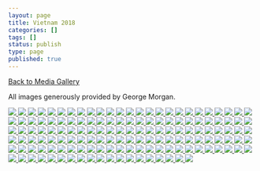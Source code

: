```yaml
---
layout: page
title: Vietnam 2018
categories: []
tags: []
status: publish
type: page
published: true
---
```

<p><a title="Gallery" href="/media/">Back to Media Gallery</a></p>
<p>
All images generously provided by George Morgan.
</p>
<!-- Darkbox -->
<div class="darkbox">
<a href="http://vietnamvac.isamonkey.org/gallery/vietnam-2018/20180123-IMG_0187.jpg" data-darkbox="vietnam-2018">
  <img src="http://vietnamvac.isamonkey.org/gallery/vietnam-2018/thumbs/20180123-IMG_0187.jpg" />
</a>
<a href="http://vietnamvac.isamonkey.org/gallery/vietnam-2018/20180123-IMG_0408.jpg" data-darkbox="vietnam-2018">
  <img src="http://vietnamvac.isamonkey.org/gallery/vietnam-2018/thumbs/20180123-IMG_0408.jpg" />
</a>
<a href="http://vietnamvac.isamonkey.org/gallery/vietnam-2018/20180123-IMG_0232.jpg" data-darkbox="vietnam-2018">
  <img src="http://vietnamvac.isamonkey.org/gallery/vietnam-2018/thumbs/20180123-IMG_0232.jpg" />
</a>
<a href="http://vietnamvac.isamonkey.org/gallery/vietnam-2018/20180123-IMG_0024.jpg" data-darkbox="vietnam-2018">
  <img src="http://vietnamvac.isamonkey.org/gallery/vietnam-2018/thumbs/20180123-IMG_0024.jpg" />
</a>
<a href="http://vietnamvac.isamonkey.org/gallery/vietnam-2018/20180124-IMG_0554.jpg" data-darkbox="vietnam-2018">
  <img src="http://vietnamvac.isamonkey.org/gallery/vietnam-2018/thumbs/20180124-IMG_0554.jpg" />
</a>
<a href="http://vietnamvac.isamonkey.org/gallery/vietnam-2018/20180124-IMG_0541.jpg" data-darkbox="vietnam-2018">
  <img src="http://vietnamvac.isamonkey.org/gallery/vietnam-2018/thumbs/20180124-IMG_0541.jpg" />
</a>
<a href="http://vietnamvac.isamonkey.org/gallery/vietnam-2018/20180124-IMG_0958.jpg" data-darkbox="vietnam-2018">
  <img src="http://vietnamvac.isamonkey.org/gallery/vietnam-2018/thumbs/20180124-IMG_0958.jpg" />
</a>
<a href="http://vietnamvac.isamonkey.org/gallery/vietnam-2018/20180124-IMG_0970.jpg" data-darkbox="vietnam-2018">
  <img src="http://vietnamvac.isamonkey.org/gallery/vietnam-2018/thumbs/20180124-IMG_0970.jpg" />
</a>
<a href="http://vietnamvac.isamonkey.org/gallery/vietnam-2018/20180124-IMG_0757.jpg" data-darkbox="vietnam-2018">
  <img src="http://vietnamvac.isamonkey.org/gallery/vietnam-2018/thumbs/20180124-IMG_0757.jpg" />
</a>
<a href="http://vietnamvac.isamonkey.org/gallery/vietnam-2018/20180123-IMG_0409.jpg" data-darkbox="vietnam-2018">
  <img src="http://vietnamvac.isamonkey.org/gallery/vietnam-2018/thumbs/20180123-IMG_0409.jpg" />
</a>
<a href="http://vietnamvac.isamonkey.org/gallery/vietnam-2018/20180123-IMG_0151.jpg" data-darkbox="vietnam-2018">
  <img src="http://vietnamvac.isamonkey.org/gallery/vietnam-2018/thumbs/20180123-IMG_0151.jpg" />
</a>
<a href="http://vietnamvac.isamonkey.org/gallery/vietnam-2018/20180124-IMG_0609.jpg" data-darkbox="vietnam-2018">
  <img src="http://vietnamvac.isamonkey.org/gallery/vietnam-2018/thumbs/20180124-IMG_0609.jpg" />
</a>
<a href="http://vietnamvac.isamonkey.org/gallery/vietnam-2018/20180123-IMG_0351.jpg" data-darkbox="vietnam-2018">
  <img src="http://vietnamvac.isamonkey.org/gallery/vietnam-2018/thumbs/20180123-IMG_0351.jpg" />
</a>
<a href="http://vietnamvac.isamonkey.org/gallery/vietnam-2018/20180122-IMG_9789.jpg" data-darkbox="vietnam-2018">
  <img src="http://vietnamvac.isamonkey.org/gallery/vietnam-2018/thumbs/20180122-IMG_9789.jpg" />
</a>
<a href="http://vietnamvac.isamonkey.org/gallery/vietnam-2018/20180123-IMG_0386.jpg" data-darkbox="vietnam-2018">
  <img src="http://vietnamvac.isamonkey.org/gallery/vietnam-2018/thumbs/20180123-IMG_0386.jpg" />
</a>
<a href="http://vietnamvac.isamonkey.org/gallery/vietnam-2018/20180124-IMG_0972.jpg" data-darkbox="vietnam-2018">
  <img src="http://vietnamvac.isamonkey.org/gallery/vietnam-2018/thumbs/20180124-IMG_0972.jpg" />
</a>
<a href="http://vietnamvac.isamonkey.org/gallery/vietnam-2018/20180124-IMG_0966.jpg" data-darkbox="vietnam-2018">
  <img src="http://vietnamvac.isamonkey.org/gallery/vietnam-2018/thumbs/20180124-IMG_0966.jpg" />
</a>
<a href="http://vietnamvac.isamonkey.org/gallery/vietnam-2018/20180124-IMG_0982-Edit.jpg" data-darkbox="vietnam-2018">
  <img src="http://vietnamvac.isamonkey.org/gallery/vietnam-2018/thumbs/20180124-IMG_0982-Edit.jpg" />
</a>
<a href="http://vietnamvac.isamonkey.org/gallery/vietnam-2018/20180124-IMG_0594.jpg" data-darkbox="vietnam-2018">
  <img src="http://vietnamvac.isamonkey.org/gallery/vietnam-2018/thumbs/20180124-IMG_0594.jpg" />
</a>
<a href="http://vietnamvac.isamonkey.org/gallery/vietnam-2018/20180124-IMG_0556.jpg" data-darkbox="vietnam-2018">
  <img src="http://vietnamvac.isamonkey.org/gallery/vietnam-2018/thumbs/20180124-IMG_0556.jpg" />
</a>
<a href="http://vietnamvac.isamonkey.org/gallery/vietnam-2018/20180123-IMG_0191.jpg" data-darkbox="vietnam-2018">
  <img src="http://vietnamvac.isamonkey.org/gallery/vietnam-2018/thumbs/20180123-IMG_0191.jpg" />
</a>
<a href="http://vietnamvac.isamonkey.org/gallery/vietnam-2018/20180123-IMG_0185.jpg" data-darkbox="vietnam-2018">
  <img src="http://vietnamvac.isamonkey.org/gallery/vietnam-2018/thumbs/20180123-IMG_0185.jpg" />
</a>
<a href="http://vietnamvac.isamonkey.org/gallery/vietnam-2018/20180123-IMG_0354.jpg" data-darkbox="vietnam-2018">
  <img src="http://vietnamvac.isamonkey.org/gallery/vietnam-2018/thumbs/20180123-IMG_0354.jpg" />
</a>
<a href="http://vietnamvac.isamonkey.org/gallery/vietnam-2018/20180124-IMG_0778.jpg" data-darkbox="vietnam-2018">
  <img src="http://vietnamvac.isamonkey.org/gallery/vietnam-2018/thumbs/20180124-IMG_0778.jpg" />
</a>
<a href="http://vietnamvac.isamonkey.org/gallery/vietnam-2018/20180124-IMG_0787.jpg" data-darkbox="vietnam-2018">
  <img src="http://vietnamvac.isamonkey.org/gallery/vietnam-2018/thumbs/20180124-IMG_0787.jpg" />
</a>
<a href="http://vietnamvac.isamonkey.org/gallery/vietnam-2018/20180124-IMG_0963.jpg" data-darkbox="vietnam-2018">
  <img src="http://vietnamvac.isamonkey.org/gallery/vietnam-2018/thumbs/20180124-IMG_0963.jpg" />
</a>
<a href="http://vietnamvac.isamonkey.org/gallery/vietnam-2018/20180123-IMG_9947.jpg" data-darkbox="vietnam-2018">
  <img src="http://vietnamvac.isamonkey.org/gallery/vietnam-2018/thumbs/20180123-IMG_9947.jpg" />
</a>
<a href="http://vietnamvac.isamonkey.org/gallery/vietnam-2018/20180123-IMG_9952.jpg" data-darkbox="vietnam-2018">
  <img src="http://vietnamvac.isamonkey.org/gallery/vietnam-2018/thumbs/20180123-IMG_9952.jpg" />
</a>
<a href="http://vietnamvac.isamonkey.org/gallery/vietnam-2018/20180124-IMG_0590.jpg" data-darkbox="vietnam-2018">
  <img src="http://vietnamvac.isamonkey.org/gallery/vietnam-2018/thumbs/20180124-IMG_0590.jpg" />
</a>
<a href="http://vietnamvac.isamonkey.org/gallery/vietnam-2018/20180124-IMG_0788-2.jpg" data-darkbox="vietnam-2018">
  <img src="http://vietnamvac.isamonkey.org/gallery/vietnam-2018/thumbs/20180124-IMG_0788-2.jpg" />
</a>
<a href="http://vietnamvac.isamonkey.org/gallery/vietnam-2018/20180123-IMG_0427.jpg" data-darkbox="vietnam-2018">
  <img src="http://vietnamvac.isamonkey.org/gallery/vietnam-2018/thumbs/20180123-IMG_0427.jpg" />
</a>
<a href="http://vietnamvac.isamonkey.org/gallery/vietnam-2018/20180123-IMG_0194.jpg" data-darkbox="vietnam-2018">
  <img src="http://vietnamvac.isamonkey.org/gallery/vietnam-2018/thumbs/20180123-IMG_0194.jpg" />
</a>
<a href="http://vietnamvac.isamonkey.org/gallery/vietnam-2018/20180123-IMG_0143.jpg" data-darkbox="vietnam-2018">
  <img src="http://vietnamvac.isamonkey.org/gallery/vietnam-2018/thumbs/20180123-IMG_0143.jpg" />
</a>
<a href="http://vietnamvac.isamonkey.org/gallery/vietnam-2018/20180123-IMG_0141.jpg" data-darkbox="vietnam-2018">
  <img src="http://vietnamvac.isamonkey.org/gallery/vietnam-2018/thumbs/20180123-IMG_0141.jpg" />
</a>
<a href="http://vietnamvac.isamonkey.org/gallery/vietnam-2018/20180124-IMG_0633.jpg" data-darkbox="vietnam-2018">
  <img src="http://vietnamvac.isamonkey.org/gallery/vietnam-2018/thumbs/20180124-IMG_0633.jpg" />
</a>
<a href="http://vietnamvac.isamonkey.org/gallery/vietnam-2018/20180123-IMG_0343.jpg" data-darkbox="vietnam-2018">
  <img src="http://vietnamvac.isamonkey.org/gallery/vietnam-2018/thumbs/20180123-IMG_0343.jpg" />
</a>
<a href="http://vietnamvac.isamonkey.org/gallery/vietnam-2018/20180124-IMG_0784.jpg" data-darkbox="vietnam-2018">
  <img src="http://vietnamvac.isamonkey.org/gallery/vietnam-2018/thumbs/20180124-IMG_0784.jpg" />
</a>
<a href="http://vietnamvac.isamonkey.org/gallery/vietnam-2018/20180124-IMG_0790.jpg" data-darkbox="vietnam-2018">
  <img src="http://vietnamvac.isamonkey.org/gallery/vietnam-2018/thumbs/20180124-IMG_0790.jpg" />
</a>
<a href="http://vietnamvac.isamonkey.org/gallery/vietnam-2018/20180124-IMG_0960.jpg" data-darkbox="vietnam-2018">
  <img src="http://vietnamvac.isamonkey.org/gallery/vietnam-2018/thumbs/20180124-IMG_0960.jpg" />
</a>
<a href="http://vietnamvac.isamonkey.org/gallery/vietnam-2018/20180123-IMG_9993.jpg" data-darkbox="vietnam-2018">
  <img src="http://vietnamvac.isamonkey.org/gallery/vietnam-2018/thumbs/20180123-IMG_9993.jpg" />
</a>
<a href="http://vietnamvac.isamonkey.org/gallery/vietnam-2018/20180124-IMG_0815.jpg" data-darkbox="vietnam-2018">
  <img src="http://vietnamvac.isamonkey.org/gallery/vietnam-2018/thumbs/20180124-IMG_0815.jpg" />
</a>
<a href="http://vietnamvac.isamonkey.org/gallery/vietnam-2018/20180123-IMG_0140.jpg" data-darkbox="vietnam-2018">
  <img src="http://vietnamvac.isamonkey.org/gallery/vietnam-2018/thumbs/20180123-IMG_0140.jpg" />
</a>
<a href="http://vietnamvac.isamonkey.org/gallery/vietnam-2018/20180123-IMG_0127.jpg" data-darkbox="vietnam-2018">
  <img src="http://vietnamvac.isamonkey.org/gallery/vietnam-2018/thumbs/20180123-IMG_0127.jpg" />
</a>
<a href="http://vietnamvac.isamonkey.org/gallery/vietnam-2018/20180123-IMG_0331.jpg" data-darkbox="vietnam-2018">
  <img src="http://vietnamvac.isamonkey.org/gallery/vietnam-2018/thumbs/20180123-IMG_0331.jpg" />
</a>
<a href="http://vietnamvac.isamonkey.org/gallery/vietnam-2018/20180124-IMG_0655.jpg" data-darkbox="vietnam-2018">
  <img src="http://vietnamvac.isamonkey.org/gallery/vietnam-2018/thumbs/20180124-IMG_0655.jpg" />
</a>
<a href="http://vietnamvac.isamonkey.org/gallery/vietnam-2018/20180124-IMG_0906.jpg" data-darkbox="vietnam-2018">
  <img src="http://vietnamvac.isamonkey.org/gallery/vietnam-2018/thumbs/20180124-IMG_0906.jpg" />
</a>
<a href="http://vietnamvac.isamonkey.org/gallery/vietnam-2018/20180123-IMG_0481.jpg" data-darkbox="vietnam-2018">
  <img src="http://vietnamvac.isamonkey.org/gallery/vietnam-2018/thumbs/20180123-IMG_0481.jpg" />
</a>
<a href="http://vietnamvac.isamonkey.org/gallery/vietnam-2018/20180124-IMG_0668.jpg" data-darkbox="vietnam-2018">
  <img src="http://vietnamvac.isamonkey.org/gallery/vietnam-2018/thumbs/20180124-IMG_0668.jpg" />
</a>
<a href="http://vietnamvac.isamonkey.org/gallery/vietnam-2018/20180123-IMG_0118.jpg" data-darkbox="vietnam-2018">
  <img src="http://vietnamvac.isamonkey.org/gallery/vietnam-2018/thumbs/20180123-IMG_0118.jpg" />
</a>
<a href="http://vietnamvac.isamonkey.org/gallery/vietnam-2018/20180124-IMG_0859.jpg" data-darkbox="vietnam-2018">
  <img src="http://vietnamvac.isamonkey.org/gallery/vietnam-2018/thumbs/20180124-IMG_0859.jpg" />
</a>
<a href="http://vietnamvac.isamonkey.org/gallery/vietnam-2018/20180124-IMG_0681.jpg" data-darkbox="vietnam-2018">
  <img src="http://vietnamvac.isamonkey.org/gallery/vietnam-2018/thumbs/20180124-IMG_0681.jpg" />
</a>
<a href="http://vietnamvac.isamonkey.org/gallery/vietnam-2018/20180123-IMG_0252.jpg" data-darkbox="vietnam-2018">
  <img src="http://vietnamvac.isamonkey.org/gallery/vietnam-2018/thumbs/20180123-IMG_0252.jpg" />
</a>
<a href="http://vietnamvac.isamonkey.org/gallery/vietnam-2018/20180123-IMG_9908.jpg" data-darkbox="vietnam-2018">
  <img src="http://vietnamvac.isamonkey.org/gallery/vietnam-2018/thumbs/20180123-IMG_9908.jpg" />
</a>
<a href="http://vietnamvac.isamonkey.org/gallery/vietnam-2018/20180123-IMG_9920.jpg" data-darkbox="vietnam-2018">
  <img src="http://vietnamvac.isamonkey.org/gallery/vietnam-2018/thumbs/20180123-IMG_9920.jpg" />
</a>
<a href="http://vietnamvac.isamonkey.org/gallery/vietnam-2018/20180124-IMG_0938.jpg" data-darkbox="vietnam-2018">
  <img src="http://vietnamvac.isamonkey.org/gallery/vietnam-2018/thumbs/20180124-IMG_0938.jpg" />
</a>
<a href="http://vietnamvac.isamonkey.org/gallery/vietnam-2018/20180124-IMG_0723.jpg" data-darkbox="vietnam-2018">
  <img src="http://vietnamvac.isamonkey.org/gallery/vietnam-2018/thumbs/20180124-IMG_0723.jpg" />
</a>
<a href="http://vietnamvac.isamonkey.org/gallery/vietnam-2018/20180123-IMG_0247.jpg" data-darkbox="vietnam-2018">
  <img src="http://vietnamvac.isamonkey.org/gallery/vietnam-2018/thumbs/20180123-IMG_0247.jpg" />
</a>
<a href="http://vietnamvac.isamonkey.org/gallery/vietnam-2018/20180124-IMG_0737.jpg" data-darkbox="vietnam-2018">
  <img src="http://vietnamvac.isamonkey.org/gallery/vietnam-2018/thumbs/20180124-IMG_0737.jpg" />
</a>
<a href="http://vietnamvac.isamonkey.org/gallery/vietnam-2018/20180124-IMG_0690.jpg" data-darkbox="vietnam-2018">
  <img src="http://vietnamvac.isamonkey.org/gallery/vietnam-2018/thumbs/20180124-IMG_0690.jpg" />
</a>
<a href="http://vietnamvac.isamonkey.org/gallery/vietnam-2018/20180123-IMG_0040.jpg" data-darkbox="vietnam-2018">
  <img src="http://vietnamvac.isamonkey.org/gallery/vietnam-2018/thumbs/20180123-IMG_0040.jpg" />
</a>
<a href="http://vietnamvac.isamonkey.org/gallery/vietnam-2018/20180124-IMG_0915.jpg" data-darkbox="vietnam-2018">
  <img src="http://vietnamvac.isamonkey.org/gallery/vietnam-2018/thumbs/20180124-IMG_0915.jpg" />
</a>
<a href="http://vietnamvac.isamonkey.org/gallery/vietnam-2018/20180123-IMG_0518.jpg" data-darkbox="vietnam-2018">
  <img src="http://vietnamvac.isamonkey.org/gallery/vietnam-2018/thumbs/20180123-IMG_0518.jpg" />
</a>
<a href="http://vietnamvac.isamonkey.org/gallery/vietnam-2018/20180124-IMG_0691.jpg" data-darkbox="vietnam-2018">
  <img src="http://vietnamvac.isamonkey.org/gallery/vietnam-2018/thumbs/20180124-IMG_0691.jpg" />
</a>
<a href="http://vietnamvac.isamonkey.org/gallery/vietnam-2018/20180123-IMG_0444.jpg" data-darkbox="vietnam-2018">
  <img src="http://vietnamvac.isamonkey.org/gallery/vietnam-2018/thumbs/20180123-IMG_0444.jpg" />
</a>
<a href="http://vietnamvac.isamonkey.org/gallery/vietnam-2018/20180123-IMG_9879.jpg" data-darkbox="vietnam-2018">
  <img src="http://vietnamvac.isamonkey.org/gallery/vietnam-2018/thumbs/20180123-IMG_9879.jpg" />
</a>
<a href="http://vietnamvac.isamonkey.org/gallery/vietnam-2018/20180123-IMG_0134.jpg" data-darkbox="vietnam-2018">
  <img src="http://vietnamvac.isamonkey.org/gallery/vietnam-2018/thumbs/20180123-IMG_0134.jpg" />
</a>
<a href="http://vietnamvac.isamonkey.org/gallery/vietnam-2018/20180123-IMG_9890.jpg" data-darkbox="vietnam-2018">
  <img src="http://vietnamvac.isamonkey.org/gallery/vietnam-2018/thumbs/20180123-IMG_9890.jpg" />
</a>
<a href="http://vietnamvac.isamonkey.org/gallery/vietnam-2018/20180124-IMG_0888.jpg" data-darkbox="vietnam-2018">
  <img src="http://vietnamvac.isamonkey.org/gallery/vietnam-2018/thumbs/20180124-IMG_0888.jpg" />
</a>
<a href="http://vietnamvac.isamonkey.org/gallery/vietnam-2018/20180123-IMG_0320.jpg" data-darkbox="vietnam-2018">
  <img src="http://vietnamvac.isamonkey.org/gallery/vietnam-2018/thumbs/20180123-IMG_0320.jpg" />
</a>
<a href="http://vietnamvac.isamonkey.org/gallery/vietnam-2018/20180122-IMG_9868.jpg" data-darkbox="vietnam-2018">
  <img src="http://vietnamvac.isamonkey.org/gallery/vietnam-2018/thumbs/20180122-IMG_9868.jpg" />
</a>
<a href="http://vietnamvac.isamonkey.org/gallery/vietnam-2018/20180124-IMG_0917.jpg" data-darkbox="vietnam-2018">
  <img src="http://vietnamvac.isamonkey.org/gallery/vietnam-2018/thumbs/20180124-IMG_0917.jpg" />
</a>
<a href="http://vietnamvac.isamonkey.org/gallery/vietnam-2018/20180123-IMG_0081.jpg" data-darkbox="vietnam-2018">
  <img src="http://vietnamvac.isamonkey.org/gallery/vietnam-2018/thumbs/20180123-IMG_0081.jpg" />
</a>
<a href="http://vietnamvac.isamonkey.org/gallery/vietnam-2018/20180124-IMG_0731.jpg" data-darkbox="vietnam-2018">
  <img src="http://vietnamvac.isamonkey.org/gallery/vietnam-2018/thumbs/20180124-IMG_0731.jpg" />
</a>
<a href="http://vietnamvac.isamonkey.org/gallery/vietnam-2018/20180124-IMG_0651.jpg" data-darkbox="vietnam-2018">
  <img src="http://vietnamvac.isamonkey.org/gallery/vietnam-2018/thumbs/20180124-IMG_0651.jpg" />
</a>
<a href="http://vietnamvac.isamonkey.org/gallery/vietnam-2018/20180123-IMG_0066.jpg" data-darkbox="vietnam-2018">
  <img src="http://vietnamvac.isamonkey.org/gallery/vietnam-2018/thumbs/20180123-IMG_0066.jpg" />
</a>
<a href="http://vietnamvac.isamonkey.org/gallery/vietnam-2018/20180123-IMG_0098.jpg" data-darkbox="vietnam-2018">
  <img src="http://vietnamvac.isamonkey.org/gallery/vietnam-2018/thumbs/20180123-IMG_0098.jpg" />
</a>
<a href="http://vietnamvac.isamonkey.org/gallery/vietnam-2018/20180123-IMG_0517.jpg" data-darkbox="vietnam-2018">
  <img src="http://vietnamvac.isamonkey.org/gallery/vietnam-2018/thumbs/20180123-IMG_0517.jpg" />
</a>
<a href="http://vietnamvac.isamonkey.org/gallery/vietnam-2018/20180123-IMG_0265.jpg" data-darkbox="vietnam-2018">
  <img src="http://vietnamvac.isamonkey.org/gallery/vietnam-2018/thumbs/20180123-IMG_0265.jpg" />
</a>
<a href="http://vietnamvac.isamonkey.org/gallery/vietnam-2018/20180123-IMG_0259.jpg" data-darkbox="vietnam-2018">
  <img src="http://vietnamvac.isamonkey.org/gallery/vietnam-2018/thumbs/20180123-IMG_0259.jpg" />
</a>
<a href="http://vietnamvac.isamonkey.org/gallery/vietnam-2018/20180124-IMG_0846.jpg" data-darkbox="vietnam-2018">
  <img src="http://vietnamvac.isamonkey.org/gallery/vietnam-2018/thumbs/20180124-IMG_0846.jpg" />
</a>
<a href="http://vietnamvac.isamonkey.org/gallery/vietnam-2018/20180123-IMG_0477.jpg" data-darkbox="vietnam-2018">
  <img src="http://vietnamvac.isamonkey.org/gallery/vietnam-2018/thumbs/20180123-IMG_0477.jpg" />
</a>
<a href="http://vietnamvac.isamonkey.org/gallery/vietnam-2018/20180124-IMG_0850.jpg" data-darkbox="vietnam-2018">
  <img src="http://vietnamvac.isamonkey.org/gallery/vietnam-2018/thumbs/20180124-IMG_0850.jpg" />
</a>
<a href="http://vietnamvac.isamonkey.org/gallery/vietnam-2018/20180124-IMG_0688.jpg" data-darkbox="vietnam-2018">
  <img src="http://vietnamvac.isamonkey.org/gallery/vietnam-2018/thumbs/20180124-IMG_0688.jpg" />
</a>
<a href="http://vietnamvac.isamonkey.org/gallery/vietnam-2018/20180124-IMG_0878.jpg" data-darkbox="vietnam-2018">
  <img src="http://vietnamvac.isamonkey.org/gallery/vietnam-2018/thumbs/20180124-IMG_0878.jpg" />
</a>
<a href="http://vietnamvac.isamonkey.org/gallery/vietnam-2018/20180124-IMG_0717.jpg" data-darkbox="vietnam-2018">
  <img src="http://vietnamvac.isamonkey.org/gallery/vietnam-2018/thumbs/20180124-IMG_0717.jpg" />
</a>
<a href="http://vietnamvac.isamonkey.org/gallery/vietnam-2018/20180123-IMG_0065.jpg" data-darkbox="vietnam-2018">
  <img src="http://vietnamvac.isamonkey.org/gallery/vietnam-2018/thumbs/20180123-IMG_0065.jpg" />
</a>
<a href="http://vietnamvac.isamonkey.org/gallery/vietnam-2018/20180123-IMG_9929.jpg" data-darkbox="vietnam-2018">
  <img src="http://vietnamvac.isamonkey.org/gallery/vietnam-2018/thumbs/20180123-IMG_9929.jpg" />
</a>
<a href="http://vietnamvac.isamonkey.org/gallery/vietnam-2018/20180123-IMG_0058.jpg" data-darkbox="vietnam-2018">
  <img src="http://vietnamvac.isamonkey.org/gallery/vietnam-2018/thumbs/20180123-IMG_0058.jpg" />
</a>
<a href="http://vietnamvac.isamonkey.org/gallery/vietnam-2018/20180123-IMG_0312.jpg" data-darkbox="vietnam-2018">
  <img src="http://vietnamvac.isamonkey.org/gallery/vietnam-2018/thumbs/20180123-IMG_0312.jpg" />
</a>
<a href="http://vietnamvac.isamonkey.org/gallery/vietnam-2018/20180123-IMG_0110.jpg" data-darkbox="vietnam-2018">
  <img src="http://vietnamvac.isamonkey.org/gallery/vietnam-2018/thumbs/20180123-IMG_0110.jpg" />
</a>
<a href="http://vietnamvac.isamonkey.org/gallery/vietnam-2018/20180124-IMG_0666.jpg" data-darkbox="vietnam-2018">
  <img src="http://vietnamvac.isamonkey.org/gallery/vietnam-2018/thumbs/20180124-IMG_0666.jpg" />
</a>
<a href="http://vietnamvac.isamonkey.org/gallery/vietnam-2018/20180122-IMG_9862.jpg" data-darkbox="vietnam-2018">
  <img src="http://vietnamvac.isamonkey.org/gallery/vietnam-2018/thumbs/20180122-IMG_9862.jpg" />
</a>
<a href="http://vietnamvac.isamonkey.org/gallery/vietnam-2018/20180123-IMG_0060.jpg" data-darkbox="vietnam-2018">
  <img src="http://vietnamvac.isamonkey.org/gallery/vietnam-2018/thumbs/20180123-IMG_0060.jpg" />
</a>
<a href="http://vietnamvac.isamonkey.org/gallery/vietnam-2018/20180124-IMG_0538.jpg" data-darkbox="vietnam-2018">
  <img src="http://vietnamvac.isamonkey.org/gallery/vietnam-2018/thumbs/20180124-IMG_0538.jpg" />
</a>
<a href="http://vietnamvac.isamonkey.org/gallery/vietnam-2018/20180123-IMG_9905.jpg" data-darkbox="vietnam-2018">
  <img src="http://vietnamvac.isamonkey.org/gallery/vietnam-2018/thumbs/20180123-IMG_9905.jpg" />
</a>
<a href="http://vietnamvac.isamonkey.org/gallery/vietnam-2018/20180124-IMG_0539.jpg" data-darkbox="vietnam-2018">
  <img src="http://vietnamvac.isamonkey.org/gallery/vietnam-2018/thumbs/20180124-IMG_0539.jpg" />
</a>
<a href="http://vietnamvac.isamonkey.org/gallery/vietnam-2018/20180124-IMG_0934.jpg" data-darkbox="vietnam-2018">
  <img src="http://vietnamvac.isamonkey.org/gallery/vietnam-2018/thumbs/20180124-IMG_0934.jpg" />
</a>
<a href="http://vietnamvac.isamonkey.org/gallery/vietnam-2018/20180124-IMG_0824-Edit.jpg" data-darkbox="vietnam-2018">
  <img src="http://vietnamvac.isamonkey.org/gallery/vietnam-2018/thumbs/20180124-IMG_0824-Edit.jpg" />
</a>
<a href="http://vietnamvac.isamonkey.org/gallery/vietnam-2018/20180123-IMG_9899.jpg" data-darkbox="vietnam-2018">
  <img src="http://vietnamvac.isamonkey.org/gallery/vietnam-2018/thumbs/20180123-IMG_9899.jpg" />
</a>
<a href="http://vietnamvac.isamonkey.org/gallery/vietnam-2018/20180124-IMG_0856.jpg" data-darkbox="vietnam-2018">
  <img src="http://vietnamvac.isamonkey.org/gallery/vietnam-2018/thumbs/20180124-IMG_0856.jpg" />
</a>
<a href="http://vietnamvac.isamonkey.org/gallery/vietnam-2018/20180123-IMG_0498.jpg" data-darkbox="vietnam-2018">
  <img src="http://vietnamvac.isamonkey.org/gallery/vietnam-2018/thumbs/20180123-IMG_0498.jpg" />
</a>
<a href="http://vietnamvac.isamonkey.org/gallery/vietnam-2018/20180123-IMG_0513.jpg" data-darkbox="vietnam-2018">
  <img src="http://vietnamvac.isamonkey.org/gallery/vietnam-2018/thumbs/20180123-IMG_0513.jpg" />
</a>
<a href="http://vietnamvac.isamonkey.org/gallery/vietnam-2018/20180123-IMG_0063.jpg" data-darkbox="vietnam-2018">
  <img src="http://vietnamvac.isamonkey.org/gallery/vietnam-2018/thumbs/20180123-IMG_0063.jpg" />
</a>
<a href="http://vietnamvac.isamonkey.org/gallery/vietnam-2018/20180123-IMG_9913.jpg" data-darkbox="vietnam-2018">
  <img src="http://vietnamvac.isamonkey.org/gallery/vietnam-2018/thumbs/20180123-IMG_9913.jpg" />
</a>
<a href="http://vietnamvac.isamonkey.org/gallery/vietnam-2018/20180123-IMG_9907.jpg" data-darkbox="vietnam-2018">
  <img src="http://vietnamvac.isamonkey.org/gallery/vietnam-2018/thumbs/20180123-IMG_9907.jpg" />
</a>
<a href="http://vietnamvac.isamonkey.org/gallery/vietnam-2018/20180124-IMG_0843.jpg" data-darkbox="vietnam-2018">
  <img src="http://vietnamvac.isamonkey.org/gallery/vietnam-2018/thumbs/20180124-IMG_0843.jpg" />
</a>
<a href="http://vietnamvac.isamonkey.org/gallery/vietnam-2018/20180123-IMG_9898.jpg" data-darkbox="vietnam-2018">
  <img src="http://vietnamvac.isamonkey.org/gallery/vietnam-2018/thumbs/20180123-IMG_9898.jpg" />
</a>
<a href="http://vietnamvac.isamonkey.org/gallery/vietnam-2018/20180123-IMG_0116.jpg" data-darkbox="vietnam-2018">
  <img src="http://vietnamvac.isamonkey.org/gallery/vietnam-2018/thumbs/20180123-IMG_0116.jpg" />
</a>
<a href="http://vietnamvac.isamonkey.org/gallery/vietnam-2018/20180123-IMG_0171.jpg" data-darkbox="vietnam-2018">
  <img src="http://vietnamvac.isamonkey.org/gallery/vietnam-2018/thumbs/20180123-IMG_0171.jpg" />
</a>
<a href="http://vietnamvac.isamonkey.org/gallery/vietnam-2018/20180123-IMG_0165.jpg" data-darkbox="vietnam-2018">
  <img src="http://vietnamvac.isamonkey.org/gallery/vietnam-2018/thumbs/20180123-IMG_0165.jpg" />
</a>
<a href="http://vietnamvac.isamonkey.org/gallery/vietnam-2018/20180123-IMG_0207.jpg" data-darkbox="vietnam-2018">
  <img src="http://vietnamvac.isamonkey.org/gallery/vietnam-2018/thumbs/20180123-IMG_0207.jpg" />
</a>
<a href="http://vietnamvac.isamonkey.org/gallery/vietnam-2018/20180123-IMG_9975.jpg" data-darkbox="vietnam-2018">
  <img src="http://vietnamvac.isamonkey.org/gallery/vietnam-2018/thumbs/20180123-IMG_9975.jpg" />
</a>
<a href="http://vietnamvac.isamonkey.org/gallery/vietnam-2018/20180123-IMG_9961.jpg" data-darkbox="vietnam-2018">
  <img src="http://vietnamvac.isamonkey.org/gallery/vietnam-2018/thumbs/20180123-IMG_9961.jpg" />
</a>
<a href="http://vietnamvac.isamonkey.org/gallery/vietnam-2018/20180124-IMG_0776.jpg" data-darkbox="vietnam-2018">
  <img src="http://vietnamvac.isamonkey.org/gallery/vietnam-2018/thumbs/20180124-IMG_0776.jpg" />
</a>
<a href="http://vietnamvac.isamonkey.org/gallery/vietnam-2018/20180124-IMG_0762.jpg" data-darkbox="vietnam-2018">
  <img src="http://vietnamvac.isamonkey.org/gallery/vietnam-2018/thumbs/20180124-IMG_0762.jpg" />
</a>
<a href="http://vietnamvac.isamonkey.org/gallery/vietnam-2018/20180123-IMG_0400.jpg" data-darkbox="vietnam-2018">
  <img src="http://vietnamvac.isamonkey.org/gallery/vietnam-2018/thumbs/20180123-IMG_0400.jpg" />
</a>
<a href="http://vietnamvac.isamonkey.org/gallery/vietnam-2018/20180123-IMG_0416.jpg" data-darkbox="vietnam-2018">
  <img src="http://vietnamvac.isamonkey.org/gallery/vietnam-2018/thumbs/20180123-IMG_0416.jpg" />
</a>
<a href="http://vietnamvac.isamonkey.org/gallery/vietnam-2018/20180123-IMG_0210.jpg" data-darkbox="vietnam-2018">
  <img src="http://vietnamvac.isamonkey.org/gallery/vietnam-2018/thumbs/20180123-IMG_0210.jpg" />
</a>
<a href="http://vietnamvac.isamonkey.org/gallery/vietnam-2018/20180123-IMG_0204.jpg" data-darkbox="vietnam-2018">
  <img src="http://vietnamvac.isamonkey.org/gallery/vietnam-2018/thumbs/20180123-IMG_0204.jpg" />
</a>
<a href="http://vietnamvac.isamonkey.org/gallery/vietnam-2018/20180124-IMG_0760.jpg" data-darkbox="vietnam-2018">
  <img src="http://vietnamvac.isamonkey.org/gallery/vietnam-2018/thumbs/20180124-IMG_0760.jpg" />
</a>
<a href="http://vietnamvac.isamonkey.org/gallery/vietnam-2018/20180124-IMG_0953.jpg" data-darkbox="vietnam-2018">
  <img src="http://vietnamvac.isamonkey.org/gallery/vietnam-2018/thumbs/20180124-IMG_0953.jpg" />
</a>
<a href="http://vietnamvac.isamonkey.org/gallery/vietnam-2018/20180124-IMG_0947.jpg" data-darkbox="vietnam-2018">
  <img src="http://vietnamvac.isamonkey.org/gallery/vietnam-2018/thumbs/20180124-IMG_0947.jpg" />
</a>
<a href="http://vietnamvac.isamonkey.org/gallery/vietnam-2018/20180123-IMG_0007.jpg" data-darkbox="vietnam-2018">
  <img src="http://vietnamvac.isamonkey.org/gallery/vietnam-2018/thumbs/20180123-IMG_0007.jpg" />
</a>
<a href="http://vietnamvac.isamonkey.org/gallery/vietnam-2018/20180124-IMG_0577.jpg" data-darkbox="vietnam-2018">
  <img src="http://vietnamvac.isamonkey.org/gallery/vietnam-2018/thumbs/20180124-IMG_0577.jpg" />
</a>
<a href="http://vietnamvac.isamonkey.org/gallery/vietnam-2018/20180124-IMG_0601.jpg" data-darkbox="vietnam-2018">
  <img src="http://vietnamvac.isamonkey.org/gallery/vietnam-2018/thumbs/20180124-IMG_0601.jpg" />
</a>
<a href="http://vietnamvac.isamonkey.org/gallery/vietnam-2018/20180123-IMG_0167.jpg" data-darkbox="vietnam-2018">
  <img src="http://vietnamvac.isamonkey.org/gallery/vietnam-2018/thumbs/20180123-IMG_0167.jpg" />
</a>
<a href="http://vietnamvac.isamonkey.org/gallery/vietnam-2018/20180123-IMG_0361.jpg" data-darkbox="vietnam-2018">
  <img src="http://vietnamvac.isamonkey.org/gallery/vietnam-2018/thumbs/20180123-IMG_0361.jpg" />
</a>
<a href="http://vietnamvac.isamonkey.org/gallery/vietnam-2018/20180123-IMG_0200.jpg" data-darkbox="vietnam-2018">
  <img src="http://vietnamvac.isamonkey.org/gallery/vietnam-2018/thumbs/20180123-IMG_0200.jpg" />
</a>
<a href="http://vietnamvac.isamonkey.org/gallery/vietnam-2018/20180124-IMG_0837.jpg" data-darkbox="vietnam-2018">
  <img src="http://vietnamvac.isamonkey.org/gallery/vietnam-2018/thumbs/20180124-IMG_0837.jpg" />
</a>
<a href="http://vietnamvac.isamonkey.org/gallery/vietnam-2018/20180123-IMG_0374.jpg" data-darkbox="vietnam-2018">
  <img src="http://vietnamvac.isamonkey.org/gallery/vietnam-2018/thumbs/20180123-IMG_0374.jpg" />
</a>
<a href="http://vietnamvac.isamonkey.org/gallery/vietnam-2018/20180123-IMG_0148.jpg" data-darkbox="vietnam-2018">
  <img src="http://vietnamvac.isamonkey.org/gallery/vietnam-2018/thumbs/20180123-IMG_0148.jpg" />
</a>
<a href="http://vietnamvac.isamonkey.org/gallery/vietnam-2018/20180124-IMG_0612.jpg" data-darkbox="vietnam-2018">
  <img src="http://vietnamvac.isamonkey.org/gallery/vietnam-2018/thumbs/20180124-IMG_0612.jpg" />
</a>
<a href="http://vietnamvac.isamonkey.org/gallery/vietnam-2018/20180124-IMG_0809.jpg" data-darkbox="vietnam-2018">
  <img src="http://vietnamvac.isamonkey.org/gallery/vietnam-2018/thumbs/20180124-IMG_0809.jpg" />
</a>
<a href="http://vietnamvac.isamonkey.org/gallery/vietnam-2018/20180124-IMG_0821.jpg" data-darkbox="vietnam-2018">
  <img src="http://vietnamvac.isamonkey.org/gallery/vietnam-2018/thumbs/20180124-IMG_0821.jpg" />
</a>
<a href="http://vietnamvac.isamonkey.org/gallery/vietnam-2018/20180124-IMG_0772.jpg" data-darkbox="vietnam-2018">
  <img src="http://vietnamvac.isamonkey.org/gallery/vietnam-2018/thumbs/20180124-IMG_0772.jpg" />
</a>
<a href="http://vietnamvac.isamonkey.org/gallery/vietnam-2018/20180122-IMG_9816.jpg" data-darkbox="vietnam-2018">
  <img src="http://vietnamvac.isamonkey.org/gallery/vietnam-2018/thumbs/20180122-IMG_9816.jpg" />
</a>
<a href="http://vietnamvac.isamonkey.org/gallery/vietnam-2018/20180124-IMG_0955.jpg" data-darkbox="vietnam-2018">
  <img src="http://vietnamvac.isamonkey.org/gallery/vietnam-2018/thumbs/20180124-IMG_0955.jpg" />
</a>
<a href="http://vietnamvac.isamonkey.org/gallery/vietnam-2018/20180123-IMG_9970.jpg" data-darkbox="vietnam-2018">
  <img src="http://vietnamvac.isamonkey.org/gallery/vietnam-2018/thumbs/20180123-IMG_9970.jpg" />
</a>
<a href="http://vietnamvac.isamonkey.org/gallery/vietnam-2018/20180123-IMG_0029.jpg" data-darkbox="vietnam-2018">
  <img src="http://vietnamvac.isamonkey.org/gallery/vietnam-2018/thumbs/20180123-IMG_0029.jpg" />
</a>
<a href="http://vietnamvac.isamonkey.org/gallery/vietnam-2018/20180124-IMG_0559.jpg" data-darkbox="vietnam-2018">
  <img src="http://vietnamvac.isamonkey.org/gallery/vietnam-2018/thumbs/20180124-IMG_0559.jpg" />
</a>
<a href="http://vietnamvac.isamonkey.org/gallery/vietnam-2018/20180123-IMG_0203.jpg" data-darkbox="vietnam-2018">
  <img src="http://vietnamvac.isamonkey.org/gallery/vietnam-2018/thumbs/20180123-IMG_0203.jpg" />
</a>
<a href="http://vietnamvac.isamonkey.org/gallery/vietnam-2018/20180123-IMG_0388.jpg" data-darkbox="vietnam-2018">
  <img src="http://vietnamvac.isamonkey.org/gallery/vietnam-2018/thumbs/20180123-IMG_0388.jpg" />
</a>
<a href="http://vietnamvac.isamonkey.org/gallery/vietnam-2018/20180123-IMG_0161.jpg" data-darkbox="vietnam-2018">
  <img src="http://vietnamvac.isamonkey.org/gallery/vietnam-2018/thumbs/20180123-IMG_0161.jpg" />
</a>
<a href="http://vietnamvac.isamonkey.org/gallery/vietnam-2018/20180123-IMG_0175.jpg" data-darkbox="vietnam-2018">
  <img src="http://vietnamvac.isamonkey.org/gallery/vietnam-2018/thumbs/20180123-IMG_0175.jpg" />
</a>

</div>
<!-- End darkbox -->